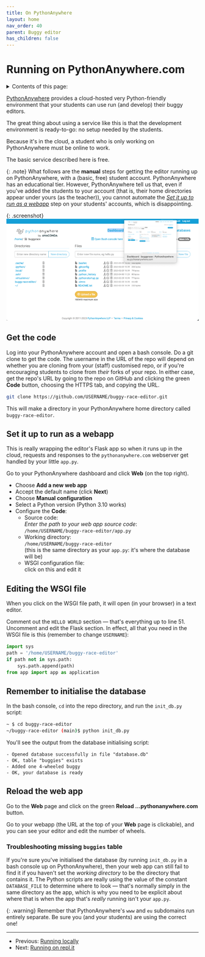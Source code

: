 ```yaml
---
title: On PythonAnywhere
layout: home
nav_order: 40
parent: Buggy editor
has_children: false
---
```


# Running on PythonAnywhere.com

<details close markdown="block">
  <summary>
    Contents of this page:
  </summary>
  {: .text-delta }
- TOC
{:toc}
</details>

[PythonAnywhere](https://www.pythonanywhere.com)
provides a cloud-hosted very Python-friendly environment that your students
can use run (and develop) their buggy editors.

The great thing about using a service like this is that the development
environment is ready-to-go: no setup needed by the students.

Because it's in the cloud, a student who is only working on PythonAnywhere must
be online to work.

The basic service described here is free.

{: .note}
What follows are the **manual** steps for getting the editor running up on
PythonAnywhere, with a (basic, free) student account. PythonAnywhere has an
educational tier. However, PythonAnywhere tell us that, even if you've added
the students to your account (that is, their home directories appear under
yours (as the teacher)), you cannot automate the
_[Set it up to run as a webapp](#set-it-up-to-run-as-a-webapp)_ step on your
students' accounts, which is disappointing.

{: .screenshot}
![Screenshot of PythonAnywhere buggy-race-editor files](/docs/img/screenshots/pythonanywhere.png)

## Get the code

Log into your PythonAnywhere account and open a bash console. Do a git clone to
get the code. The username in the URL of the repo will depend on whether you
are cloning from your (staff) customised repo, or if you're encouraging
students to clone from _their_ forks of your repo. In either case, get the
repo's URL by going to the repo on GitHub and clicking the green **Code**
button, choosing the HTTPS tab, and copying the URL.

```bash
git clone https://github.com/USERNAME/buggy-race-editor.git
```

This will make a directory in your PythonAnywhere home directory called
`buggy-race-editor`.

## Set it up to run as a webapp

This is really wrapping the editor's Flask app so when it runs up in the cloud,
requests and responses to the `pythonanywhere.com` webserver get handled by
your little `app.py`.

Go to your PythonAnywhere dashboard and click **Web** (on the top right).

* Choose **Add a new web app**
* Accept the default name (click **Next**)
* Choose **Manual configuration**
* Select a Python version (Python 3.10 works)
* Configure the **Code**:
    * Source code:  
      _Enter the path to your web app source code_:  
      `/home/USERNAME/buggy-race-editor/app.py`
    * Working directory:  
      `/home/USERNAME/buggy-race-editor`  
      (this is the same directory as your `app.py`: it's where the database
      will be)
    * WSGI configuration file:  
      click on this and edit it

## Editing the WSGI file

When you click on the WSGI file path, it will open (in your browser) in a text
editor.

Comment out the `HELLO WORLD` section — that's everything up to line 51. Uncomment and edit the Flask section. In effect, all that you need in the WSGI file is this (remember to change `USERNAME`):

```python
import sys
path = '/home/USERNAME/buggy-race-editor'
if path not in sys.path:
    sys.path.append(path)
from app import app as application
````

## Remember to initialise the database

In the bash console, `cd` into the repo directory, and run the `init_db.py` script:

```bash
~ $ cd buggy-race-editor
~/buggy-race-editor (main)$ python init_db.py
```

You'll see the output from the database initialising script:

```
- Opened database successfully in file "database.db"
- OK, table "buggies" exists
- Added one 4-wheeled buggy
- OK, your database is ready
```

## Reload the web app

Go to the **Web** page and click on the green **Reload ...pythonanywhere.com**
button.

Go to your webapp (the URL at the top of your **Web** page is clickable), and you can see your editor and edit the number of wheels.

### Troubleshooting missing `buggies` table

If you're sure you've initialised the database (by running `init_db.py` in a
bash console up on PythonAnywhere), then your web app can still fail to find it
if you haven't set the _working directory_ to be the directory that contains
it. The Python scripts are really using the value of the constant
`DATABASE_FILE` to determine where to look — that's normally simply in the
same directory as the app, which is why you need to be explicit about where
that is when the app that's _really_ running isn't your `app.py`.


{: .warning}
Remember that PythonAnywhere's `www` and `eu` subdomains run entirely separate.
Be sure you (and your students) are using the correct one!



---
* Previous: [Running locally](running-local)
* Next: [Running on repl.it](running-replit)
